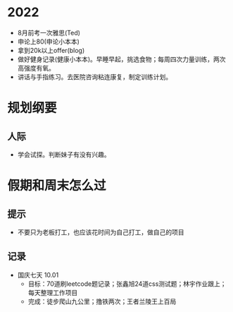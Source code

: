 # 2022
+ 8月前考一次雅思(Ted)
+ 申论上80(申论小本本)
+ 拿到20k以上offer(blog)
+ 做好健身记录(健康小本本)。早睡早起，挑选食物；每周四次力量训练，两次高强度有氧。
+ 讲话与手指练习。去医院咨询粘连康复，制定训练计划。

# 规划纲要


## 人际
+ 学会试探。判断妹子有没有兴趣。


# 假期和周末怎么过
## 提示
+ 不要只为老板打工，也应该花时间为自己打工，做自己的项目

## 记录
+ 国庆七天 10.01
  + 目标：70道刷leetcode题记录；张鑫旭24道css测试题；林宇作业跟上；每天整理工作项目
  + 完成：徒步爬山九公里；撸铁两次；王者兰陵王上百局